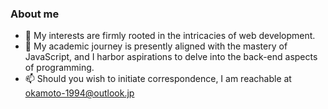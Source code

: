 ### **About me** 
- 👀 My interests are firmly rooted in the intricacies of web development.
- 🌱 My academic journey is presently aligned with the mastery of JavaScript, and I harbor aspirations to delve into the back-end aspects of programming.
- 📫 Should you wish to initiate correspondence, I am reachable at okamoto-1994@outlook.jp
